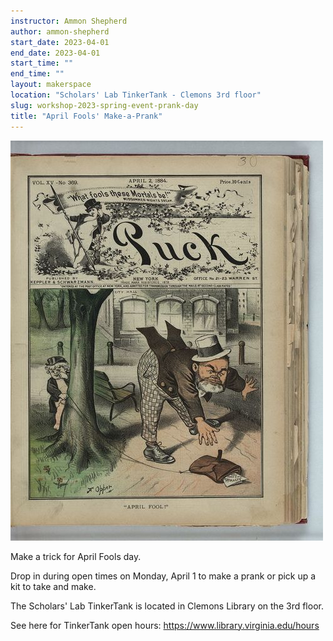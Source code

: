 ```yaml
---
instructor: Ammon Shepherd
author: ammon-shepherd
start_date: 2023-04-01
end_date: 2023-04-01
start_time: ""
end_time: ""
layout: makerspace
location: "Scholars' Lab TinkerTank - Clemons 3rd floor"
slug: workshop-2023-spring-event-prank-day
title: "April Fools' Make-a-Prank"
---
```


![April Fools' Make-a-Prank](/assets/post-media/workshops/april-fool-f-opper.jpg)

Make a trick for April Fools day.

Drop in during open times on Monday, April 1 to make a prank or pick up a kit to take and make.

The Scholars' Lab TinkerTank is located in Clemons Library on the 3rd floor.

See here for TinkerTank open hours: <a href="https://www.library.virginia.edu/hours">https://www.library.virginia.edu/hours</a>
